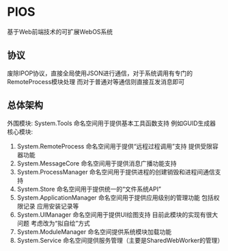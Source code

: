  # PlOS
基于Web前端技术的可扩展WebOS系统
## 协议
废除IPOP协议，直接全局使用JSON进行通信，对于系统调用有专门的RemoteProcess模块处理
而对于普通对等通信则直接互发消息即可
## 总体架构
外围模块: System.Tools 命名空间用于提供基本工具函数支持 例如GUID生成器
核心模块:
1.  System.RemoteProcess 命名空间用于提供“远程过程调用”支持 提供受限容器功能
2.  System.MessageCore 命名空间用于提供消息广播功能支持
3.  System.ProcessManager 命名空间用于提供进程的创建销毁和进程间通信支持
4.  System.Store 命名空间用于提供统一的“文件系统API”
5.  System.ApplicationManager 命名空间用于提供应用级别的管理功能 包括权限记录 应用安装记录等
6.  System.UIManager 命名空间用于提供UI绘图支持 目前此模块的实现有很大问题 考虑改为“拟自绘”方式
7.  System.ModuleManager 命名空间提供系统模块加载功能
8.  System.Service 命名空间提供服务管理（主要是SharedWebWorker的管理）